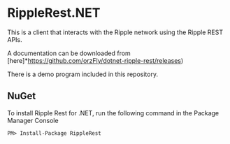RippleRest.NET
==============

This is a client that interacts with the Ripple network using the Ripple REST APIs.

A documentation can be downloaded from [here]*https://github.com/orzFly/dotnet-ripple-rest/releases)

There is a demo program included in this repository.

NuGet
-----
To install Ripple Rest for .NET, run the following command in the Package Manager Console

```
PM> Install-Package RippleRest
```
